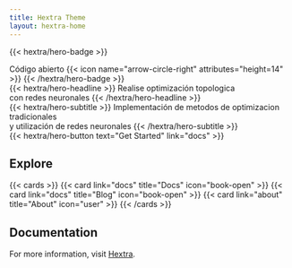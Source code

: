 ```yaml
---
title: Hextra Theme
layout: hextra-home
---
```


{{< hextra/hero-badge >}}
  <div class="w-2 h-2 rounded-full bg-primary-400"></div>
  <span>Código abierto</span>
  {{< icon name="arrow-circle-right" attributes="height=14" >}}
{{< /hextra/hero-badge >}}

<div class="mt-6 mb-6">
{{< hextra/hero-headline >}}
  Realise optimización topologica&nbsp;<br class="sm:block hidden" />con redes neuronales
{{< /hextra/hero-headline >}}
</div>

<div class="mb-12">
{{< hextra/hero-subtitle >}}
  Implementación de metodos de optimizacion tradicionales&nbsp;<br class="sm:block hidden" />y utilización de redes neuronales
{{< /hextra/hero-subtitle >}}
</div>

<div class="mb-6">
{{< hextra/hero-button text="Get Started" link="docs" >}}
</div>

## Explore

{{< cards >}}
  {{< card link="docs" title="Docs" icon="book-open" >}}
  {{< card link="docs" title="Blog" icon="book-open" >}}
  {{< card link="about" title="About" icon="user" >}}
{{< /cards >}}

## Documentation

For more information, visit [Hextra](https://imfing.github.io/hextra).
